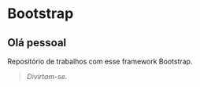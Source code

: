 # Bootstrap
## Olá pessoal
  Repositório de trabalhos com esse framework Bootstrap.
  >*Divirtam-se.*
  
